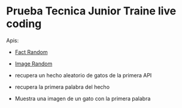 # Prueba Tecnica Junior Traine live coding

Apis:

- [Fact Random](https://catfact.ninja/fact)
- [Image Random](https://cataas.com/cat/says/hello)

- recupera un hecho aleatorio de gatos de la primera API
- recupera la primera palabra del hecho
- Muestra una imagen de un gato con la primera palabra